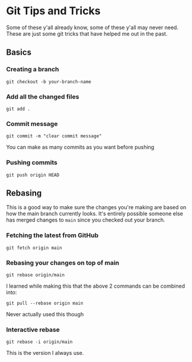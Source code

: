 # Git Tips and Tricks

Some of these y'all already know, some of these y'all may never need. These are just some git tricks that have helped me out in the past.

## Basics

### Creating a branch
```
git checkout -b your-branch-name
```

### Add all the changed files
```
git add .
```

### Commit message
```
git commit -m "clear commit message"
```
You can make as many commits as you want before pushing

### Pushing commits
```
git push origin HEAD
```


## Rebasing
This is a good way to make sure the changes you're making are based on how the main branch currently looks. It's entirely possible someone else has merged changes to `main` since you checked out your branch.

### Fetching the latest from GitHub
```
git fetch origin main
```

### Rebasing your changes on top of main
```
git rebase origin/main
```

I learned while making this that the above 2 commands can be combined into:
```
git pull --rebase origin main
```
Never actually used this though

### Interactive rebase
```
git rebase -i origin/main
```
This is the version I always use.

